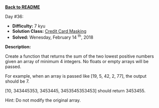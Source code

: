 ﻿<a href=https://github.com/hlais/Kata---a---Day><b>Back to README</b><a>

Day #36: 

* <b>Difficulty:</b> 7 kyu
* <b>Solution Class:</b> [Credit Card Masking](Credit%20Card%20Masking.cs)
* <b>Solved:</b> Wenesday, February 14 <sup>th</sup>, 2018

<b>Description:</b>

Create a function that returns the sum of the two lowest positive numbers given an array of minimum 4 integers. No floats or empty arrays will be passed.

For example, when an array is passed like [19, 5, 42, 2, 77], the output should be 7.

[10, 343445353, 3453445, 3453545353453] should return 3453455.

Hint: Do not modify the original array.
